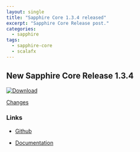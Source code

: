 ```yaml
---
layout: single
title: "Sapphire Core 1.3.4 released"
excerpt: "Sapphire Core Release post."
categories: 
  - sapphire
tags: 
  - sapphire-core
  - scalafx
---
```


## New Sapphire Core Release 1.3.4

[ ![Download](https://api.bintray.com/packages/sfxcode/maven/sapphire-core/images/download.svg) ](https://bintray.com/sfxcode/maven/sapphire-core/_latestVersion)

[Changes](http://sfxcode.github.io/sapphire-core/changes.html)



### Links

* [Github](https://github.com/sfxcode/sapphire-core)

* [Documentation](http://sfxcode.github.io/sapphire-core)

